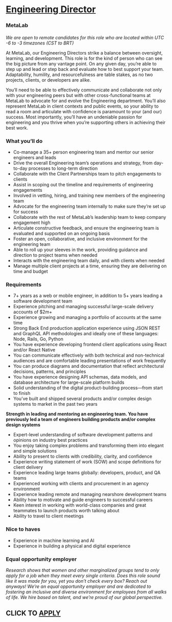 # [Engineering Director](https://www.remotewlb.com/apply/engineering-director-78526)  
### MetaLab  
####  

_We are open to remote candidates for this role who are located within UTC -6 to -3 timezones (CST to BRT)_

At MetaLab, our Engineering Directors strike a balance between oversight, learning, and development. This role is for the kind of person who can see the big picture from any vantage point. On any given day, you’re able to step up and lead or step back and evaluate how to best support your team. Adaptability, humility, and resourcefulness are table stakes, as no two projects, clients, or developers are alike.

You’ll need to be able to effectively communicate and collaborate not only with your engineering peers but with other cross-functional teams at MetaLab to advocate for and evolve the Engineering department. You’ll also represent MetaLab in client contexts and public events, so your ability to read a room and articulate with confidence is paramount to your (and our) success. Most importantly, you’ll have an undeniable passion for engineering and you thrive when you’re supporting others in achieving their best work.

### What you’ll do

  * Co-manage a 35+ person engineering team and mentor our senior engineers and leads
  * Drive the overall Engineering team’s operations and strategy, from day-to-day processes to long-term direction
  * Collaborate with the Client Partnerships team to pitch engagements to clients
  * Assist in scoping out the timeline and requirements of engineering engagements
  * Involved in vetting, hiring, and training new members of the engineering team
  * Advocate for the engineering team internally to make sure they’re set up for success
  * Collaborate with the rest of MetaLab’s leadership team to keep company engagement high
  * Articulate constructive feedback, and ensure the engineering team is evaluated and supported on an ongoing basis 
  * Foster an open, collaborative, and inclusive environment for the engineering team
  * Able to roll up your sleeves in the work, providing guidance and direction to project teams when needed
  * Interacts with the engineering team daily, and with clients when needed
  * Manage multiple client projects at a time, ensuring they are delivering on time and budget

### Requirements

  * 7+ years as a web or mobile engineer, in addition to 5+ years leading a software development team
  * Experience pitching and managing successful large-scale delivery accounts of $2m+
  * Experience growing and managing a portfolio of accounts at the same time
  * Strong Back End production application experience using JSON REST and GraphQL API methodologies and ideally one of these languages: Node, Rails, Go, Python
  * You have experience developing frontend client applications using React and/or React Native
  * You can communicate effectively with both technical and non-technical audiences and are comfortable leading presentations of work frequently
  * You can produce diagrams and documentation that reflect architectural decisions, patterns, and principles
  * You have experience designing API schemas, data models, and database architecture for large-scale platform builds
  * Solid understanding of the digital product-building process—from start to finish 
  * You’ve built and shipped several products and/or complex design systems to market in the past two years

 **Strength in leading and mentoring an engineering team. You have previously led a team of engineers building products and/or complex design systems**

  * Expert-level understanding of software development patterns and opinions on industry best practices 
  * You enjoy taking complex problems and transforming them into elegant and simple solutions 
  * Ability to present to clients with credibility, clarity, and confidence
  * Experience writing statement of work (SOW) and scope definitions for client delivery
  * Experience leading large teams globally: developers, product, and QA teams
  * Experienced working with clients and procurement in an agency environment
  * Experience leading remote and managing nearshore development teams
  * ​​Ability how to motivate and guide engineers to successful careers
  * Keen interest in working with world-class companies and great teammates to launch products worth talking about
  * Ability to travel to client meetings

### Nice to haves

  * Experience in machine learning and AI
  * Experience in building a physical and digital experience

###  **Equal opportunity employer**

 _Research shows that women and other marginalized groups tend to only apply for a job when they meet every single criteria. Does this role sound like it was made for you, yet you don’t check every box? Reach out anyways! We’re an equal opportunity employer and are dedicated to fostering an inclusive and diverse environment for employees from all walks of life. We hire based on talent, and we’re proud of our global perspective._

  
## CLICK TO [APPLY](https://www.remotewlb.com/apply/engineering-director-78526)


